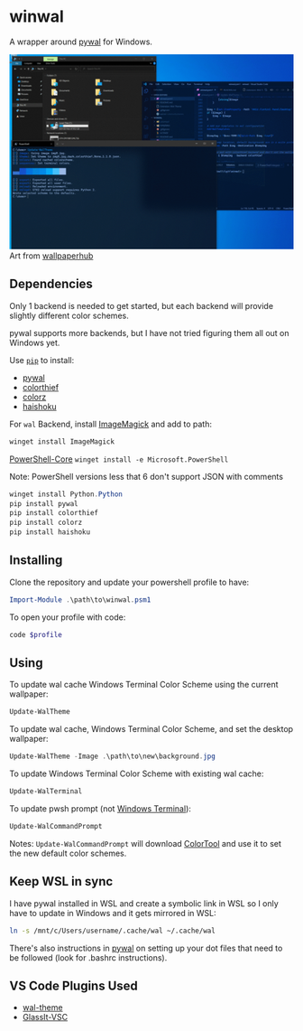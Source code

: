 # winwal

A wrapper around [pywal](https://github.com/dylanaraps/pywal) for Windows.

![Cycle Image Demo](./assets/demo.gif)
Art from [wallpaperhub](https://wallpaperhub.app/)

## Dependencies

Only 1 backend is needed to get started, but each backend will provide slightly different color schemes.

pywal supports more backends, but I have not tried figuring them all out on Windows yet.

Use [`pip`](https://pypi.org/project/pip/) to install:
- [pywal](https://github.com/dylanaraps/pywal)
- [colorthief](https://github.com/fengsp/color-thief-py)
- [colorz](https://github.com/metakirby5/colorz)
- [haishoku](https://github.com/LanceGin/haishoku)

For `wal` Backend, install [ImageMagick](https://imagemagick.org/) and add to path:

```bat
winget install ImageMagick
```

[PowerShell-Core](https://github.com/powershell/powershell/) `winget install -e Microsoft.PowerShell`

Note: PowerShell versions less that 6 don't support JSON with comments

```powershell
winget install Python.Python
pip install pywal
pip install colorthief
pip install colorz
pip install haishoku
```

## Installing

Clone the repository and update your powershell profile to have:

```powershell
Import-Module .\path\to\winwal.psm1
```

To open your profile with code:
```powershell
code $profile
```

## Using

To update wal cache Windows Terminal Color Scheme using the current wallpaper:
```powershell
Update-WalTheme
```

To update wal cache, Windows Terminal Color Scheme, and set the desktop wallpaper:
```powershell
Update-WalTheme -Image .\path\to\new\background.jpg
```

To update Windows Terminal Color Scheme with existing wal cache:
```powershell
Update-WalTerminal
```

To update pwsh prompt (not [Windows Terminal](https://docs.microsoft.com/en-us/windows/terminal/)):
```powershell
Update-WalCommandPrompt
```

Notes: `Update-WalCommandPrompt` will download [ColorTool](https://devblogs.microsoft.com/commandline/introducing-the-windows-console-colortool/) and use it to set the new default color schemes.

## Keep WSL in sync

I have pywal installed in WSL and create a symbolic link in WSL so I only have to update in Windows and it gets mirrored in WSL:

```sh
ln -s /mnt/c/Users/username/.cache/wal ~/.cache/wal
```

There's also instructions in [pywal](https://github.com/dylanaraps/pywal) on setting up your dot files that need to be followed (look for .bashrc instructions).

## VS Code Plugins Used
- [wal-theme](https://marketplace.visualstudio.com/items?itemName=dlasagno.wal-theme)
- [GlassIt-VSC](https://marketplace.visualstudio.com/items?itemName=s-nlf-fh.glassit)
